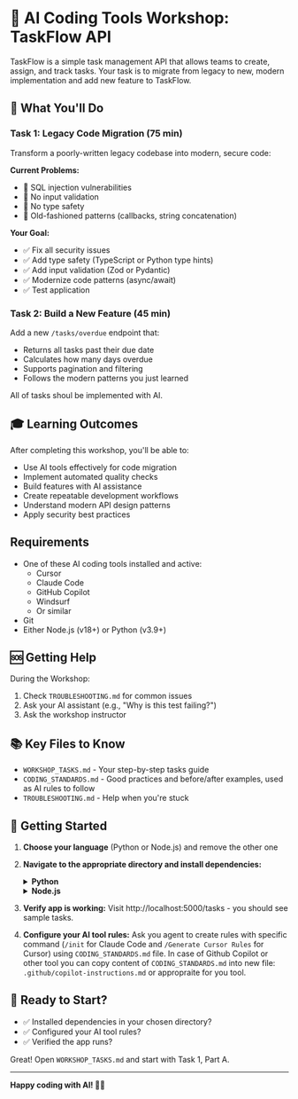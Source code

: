 # 🚀 AI Coding Tools Workshop: TaskFlow API

TaskFlow is a simple task management API that allows teams to create, assign, and track tasks. Your task is to migrate from legacy to new, modern implementation and add new feature to TaskFlow.

## 🎯 What You'll Do

### Task 1: Legacy Code Migration (75 min)

Transform a poorly-written legacy codebase into modern, secure code:

**Current Problems:**

- 🔴 SQL injection vulnerabilities
- 🔴 No input validation
- 🔴 No type safety
- 🔴 Old-fashioned patterns (callbacks, string concatenation)

**Your Goal:**

- ✅ Fix all security issues
- ✅ Add type safety (TypeScript or Python type hints)
- ✅ Add input validation (Zod or Pydantic)
- ✅ Modernize code patterns (async/await)
- ✅ Test application

### Task 2: Build a New Feature (45 min)

Add a new `/tasks/overdue` endpoint that:

- Returns all tasks past their due date
- Calculates how many days overdue
- Supports pagination and filtering
- Follows the modern patterns you just learned

All of tasks shoul be implemented with AI.

## 🎓 Learning Outcomes

After completing this workshop, you'll be able to:

- Use AI tools effectively for code migration
- Implement automated quality checks
- Build features with AI assistance
- Create repeatable development workflows
- Understand modern API design patterns
- Apply security best practices

## Requirements

- One of these AI coding tools installed and active:
  - Cursor
  - Claude Code
  - GitHub Copilot
  - Windsurf
  - Or similar
- Git
- Either Node.js (v18+) or Python (v3.9+)

## 🆘 Getting Help

During the Workshop:

1. Check `TROUBLESHOOTING.md` for common issues
2. Ask your AI assistant (e.g., "Why is this test failing?")
3. Ask the workshop instructor

## 📚 Key Files to Know

- `WORKSHOP_TASKS.md` - Your step-by-step tasks guide
- `CODING_STANDARDS.md` - Good practices and before/after examples, used as AI rules to follow
- `TROUBLESHOOTING.md` - Help when you're stuck

## 🚀 Getting Started

1. **Choose your language** (Python or Node.js) and remove the other one
2. **Navigate to the appropriate directory and install dependencies:**

   <details>
   <summary><strong>Python</strong></summary>

   ```
   cd python
   python -m venv venv
   .\venv\Scripts\activate (Windows) OR source venv/bin/activate (Linux)
   pip install -r requirements.txt
   python src/app.py
   ```

   </details>

   <details>
   <summary><strong>Node.js</strong></summary>

   ```
   cd nodejs
   npm install
   npm start
   ```

   </details>

3. **Verify app is working:** Visit http://localhost:5000/tasks - you should see sample tasks.

4. **Configure your AI tool rules:** Ask you agent to create rules with specific command (`/init` for Claude Code and `/Generate Cursor Rules` for Cursor) using `CODING_STANDARDS.md` file.
In case of Github Copilot or other tool you can copy content of `CODING_STANDARDS.md` into new file: `.github/copilot-instructions.md` or appropraite for you tool.

## 🚦 Ready to Start?

- ✅ Installed dependencies in your chosen directory?
- ✅ Configured your AI tool rules?
- ✅ Verified the app runs?

Great! Open `WORKSHOP_TASKS.md` and start with Task 1, Part A.

---

**Happy coding with AI! 🤖✨**


